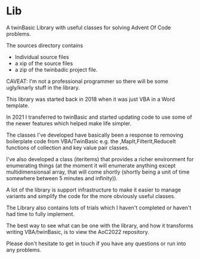 # Lib
 A twinBasic Library with useful classes for solving Advent Of Code problems.
 
 The sources directory contains
 * Individual source files
 * a xip of the source files
 * a zip of the twinbadic project file.

 CAVEAT:  I'm not a professional programmer so there will be some ugly/knarly stuff in the library.

 This library was started back in 2018 when it was just VBA in a Word template.

 In 2021 I transferred to twinBasic and started updating code to use some of the newer features which helped make life simpler.

 The classes I've developed have basically been a response to removing boilerplate code from VBA/TwinBasic e.g. the ,MapIt,FilterIt,ReduceIt functions of collection and key value pair classes.

 I've also developed a class (iteritems) that provides a richer environment for enumerating things (at the moment it will enumerate anything except multidimensionsal array, that will come shortly (shortly being a unit of time somewhere between 5 minutes and infinity)).

 A lot of the library is support infrastructure to make it easier to manage variants and simplify the code for the more obviously useful classes.

 The Library also contains lots of trials which I haven't completed or haven't had time to fully implement.

 The best way to see what can be one with the library, and how it transforms writing VBA/twinBasic, is to view the AoC2022 repository.

 Please don't hesitate to get in touch if you have any questions or run into any problems.
